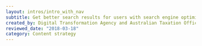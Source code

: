 ```yaml
---
layout: intros/intro_with_nav
subtitle: Get better search results for users with search engine optimisation (SEO). Optimise content to make it easy for people to find the information they're looking for via search engines.
created_by: Digital Transformation Agency and Australian Taxation Office
reviewed_date: "2018-03-18"
category: Content strategy
---
```

